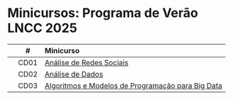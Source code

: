 # Minicursos: Programa de Verão LNCC 2025

|  | # | Minicurso |
|:---:|:---:|:---|
|  | CD01 | [Análise de Redes Sociais](https://github.com/cintia-shinoda/ds/tree/main/02-LNCC-Programa-Verao-2025/CD01) |
|  | CD02 | [Análise de Dados](https://github.com/cintia-shinoda/ds/tree/main/02-LNCC-Programa-Verao-2025/CD02) |
|  | CD03 | [Algoritmos e Modelos de Programação para Big Data](https://github.com/cintia-shinoda/ds/tree/main/02-LNCC-Programa-Verao-2025/CD03) |